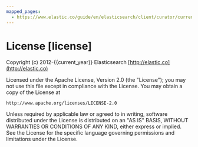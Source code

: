 ```yaml
---
mapped_pages:
  - https://www.elastic.co/guide/en/elasticsearch/client/curator/current/license.html
---
```


# License [license]

Copyright (c) 2012-{{current_year}} Elasticsearch [http://elastic.co](http://elastic.co)

Licensed under the Apache License, Version 2.0 (the "License"); you may not use this file except in compliance with the License. You may obtain a copy of the License at

```
http://www.apache.org/licenses/LICENSE-2.0
```
Unless required by applicable law or agreed to in writing, software distributed under the License is distributed on an "AS IS" BASIS, WITHOUT WARRANTIES OR CONDITIONS OF ANY KIND, either express or implied. See the License for the specific language governing permissions and limitations under the License.

